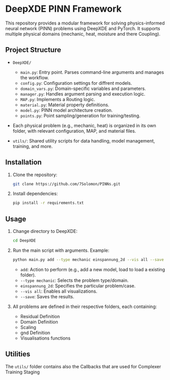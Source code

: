 
# DeepXDE PINN Framework

This repository provides a modular framework for solving physics-informed neural network (PINN) problems using DeepXDE and PyTorch. It supports multiple physical domains (mechanic, heat, moisture and there Coupling).

## Project Structure

- `DeepXDE/`
  - `main.py`: Entry point. Parses command-line arguments and manages the workflow.
  - `config.py`: Configuration settings for diffrent models.
  - `domain_vars.py`: Domain-specific variables and parameters.
  - `manager.py`: Handles argument parsing and execution logic.
  - `MAP.py`: Implements a Routing logic.
  - `material.py`: Material property definitions.
  - `model.py`: PINN model architecture creation.
  - `points.py`: Point sampling/generation for training/testing.


- Each physical problem (e.g., mechanic, heat) is organized in its own folder, with relevant configuration, MAP, and material files.

- `utils/`: Shared utility scripts for data handling, model management, training, and more.


## Installation

1. Clone the repository:
   ```bash
   git clone https://github.com/7Solomon/PINNs.git
   ```

2. Install dependencies:
   ```bash
   pip install -r requirements.txt
   ```

## Usage

1. Change directory to DeepXDE:
   ```bash
   cd DeepXDE
   ```

2. Run the main script with arguments. Example:
   ```bash
   python main.py add --type mechanic einspannung_2d --vis all --save
   ```

   - `add`: Action to perform (e.g., add a new model, load to load a existing folder).
   - `--type mechanic`: Selects the problem type/domain.
   - `einspannung_2d`: Specifies the particular problem/case.
   - `--vis all`: Enables all visualizations.
   - `--save`: Saves the results.

3. All problems are defined in their respective folders, each containing:
   - Residual Definition
   - Domain Definition
   - Scaling
   - gnd Definition
   - Visualisations functions


## Utilities

The `utils/` folder contains also the Callbacks that are used for Complexer Training Staging

